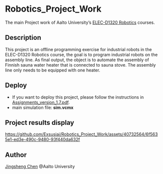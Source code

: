 # Robotics_Project_Work
 The main Project work of Aalto University’s [ELEC-D1320 Robotics](https://sisu.aalto.fi/student/courseunit/otm-b9abe83b-9fa8-41e3-a132-49d4c1abb89f/brochure) courses.
## Description
This project is an offline programming exercise for industrial robots in the ELEC-D1320 Robotics course, the goal is to program industrial robots on the assembly line. As final output, the object is to automate the assembly of Finnish sauna water heater that is connected to sauna stove.  The assembly line only needs to be equipped with one heater.

## Deploy
- If you want to deploy this project, please follow the instructions in [Assignments_version_1.7.pdf](./Assignments_version_1.7.pdf).
 - main simulation file: **sim.vcmx**
 
## Project results display



https://github.com/Exsusiai/Robotics_Project_Work/assets/40732564/6f5635e1-ed3e-490c-9480-93f440da632f



## Author

[Jingsheng Chen](mailto:chjingsheng@gmail.com)  @Aalto University

